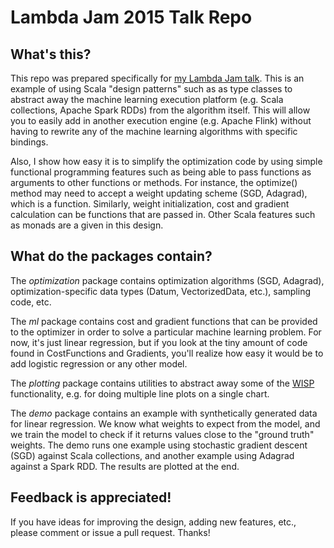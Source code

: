 **Lambda Jam 2015 Talk Repo**
=====================================

**What's this?**
-------------------

This repo was prepared specifically for [my Lambda Jam talk](https://a.confui.com/-2qxYB1n4). This is an example of using Scala "design patterns" such as as type classes to abstract away the machine learning execution platform (e.g. Scala collections, Apache Spark RDDs) from the algorithm itself. This will allow you to easily add in another execution engine (e.g. Apache Flink) without having to rewrite any of the machine learning algorithms with specific bindings.

 Also, I show how easy it is to simplify the optimization code by using simple functional programming features such as being able to pass functions as arguments to other functions or methods. For instance, the optimize() method may need to accept a weight updating scheme (SGD, Adagrad), which is a function. Similarly, weight initialization, cost and gradient calculation can be functions that are passed in. Other Scala features such as monads are a given in this design.
 
**What do the packages contain?**
-----------------------------------------

The _optimization_ package contains optimization algorithms (SGD, Adagrad), optimization-specific data types (Datum, VectorizedData, etc.), sampling code, etc.

The _ml_ package contains cost and gradient functions that can be provided to the optimizer in order to solve a particular machine learning problem. For now, it's just linear regression, but if you look at the tiny amount of code found in CostFunctions and Gradients, you'll realize how easy it would be to add logistic regression or any other model.

The _plotting_ package contains utilities to abstract away some of the [WISP](https://github.com/quantifind/wisp) functionality, e.g. for doing multiple line plots on a single chart.

The _demo_ package contains an example with synthetically generated data for linear regression. We know what weights to expect from the model, and we train the model to check if it returns values close to the "ground truth" weights. The demo runs one example using stochastic gradient descent (SGD) against Scala collections, and another example using Adagrad against a Spark RDD. The results are plotted at the end.

**Feedback is appreciated!**
---------------------------------

If you have ideas for improving the design, adding new features, etc., please comment or issue a pull request. Thanks!
